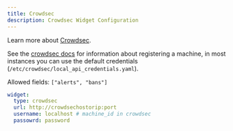 ```yaml
---
title: Crowdsec
description: Crowdsec Widget Configuration
---
```


Learn more about [Crowdsec](https://crowdsec.net).

See the [crowdsec docs](https://docs.crowdsec.net/docs/local_api/intro/#machines) for information about registering a machine,
in most instances you can use the default credentials (`/etc/crowdsec/local_api_credentials.yaml`).

Allowed fields: `["alerts", "bans"]`

```yaml
widget:
  type: crowdsec
  url: http://crowdsechostorip:port
  username: localhost # machine_id in crowdsec
  passowrd: password
```
